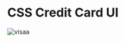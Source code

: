# CSS Credit Card UI
![visaa](https://user-images.githubusercontent.com/101246922/160498710-f8d3c53d-5040-47c6-8f7b-ca0c48b8a4ea.gif)

